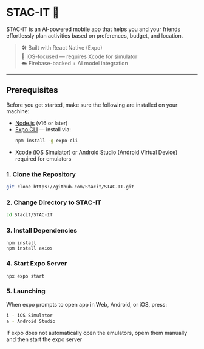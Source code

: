 # STAC-IT 📱

STAC-IT is an AI-powered mobile app that helps you and your friends effortlessly plan activities based on preferences, budget, and location.

> 🛠️ Built with React Native (Expo)  
> 📱 iOS-focused — requires Xcode for simulator  
> ☁️ Firebase-backed + AI model integration

---

## Prerequisites

Before you get started, make sure the following are installed on your machine:

- [Node.js](https://nodejs.org/en/download/) (v16 or later)
- [Expo CLI](https://docs.expo.dev/get-started/installation/) — install via:
  ```bash
  npm install -g expo-cli
  ```
- Xcode (iOS Simulator) or Android Studio (Android Virtual Device) required for emulators

### 1. Clone the Repository

```bash
git clone https://github.com/Stacit/STAC-IT.git
```

### 2. Change Directory to STAC-IT
```bash
cd Stacit/STAC-IT
```

### 3. Install Dependencies
```
npm install
npm install axios
```

### 4. Start Expo Server
```
npx expo start
```

### 5. Launching
When expo prompts to open app in Web, Android, or iOS, press:
```bash
i - iOS Simulator
a - Android Studio
```
If expo does not automatically open the emulators, opem them manually and then start the expo server
